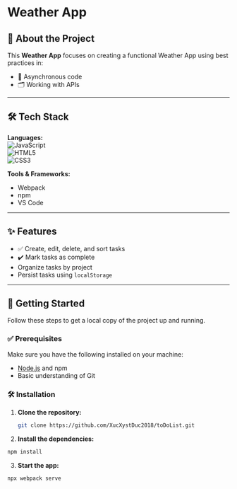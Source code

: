 # Weather App

## 📌 About the Project

This **Weather App** focuses on creating a functional Weather App using best practices in:
- 💾 Asynchronous code
- 🗂️ Working with APIs

---

## 🛠 Tech Stack

**Languages:**  
![JavaScript](https://img.shields.io/badge/JavaScript-F7DF1E?logo=javascript&logoColor=black)  
![HTML5](https://img.shields.io/badge/HTML5-E34F26?logo=html5&logoColor=white)  
![CSS3](https://img.shields.io/badge/CSS3-1572B6?logo=css3&logoColor=white)

**Tools & Frameworks:**  
- Webpack  
- npm  
- VS Code

---

## ✨ Features

- ✅ Create, edit, delete, and sort tasks  
- ✔️ Mark tasks as complete  
-  Organize tasks by project  
-  Persist tasks using `localStorage`

---

## 🚀 Getting Started

Follow these steps to get a local copy of the project up and running.

### ✅ Prerequisites

Make sure you have the following installed on your machine:

- [Node.js](https://nodejs.org/) and npm
- Basic understanding of Git

### 🛠️ Installation

1. **Clone the repository:**
   ```bash
   git clone https://github.com/XucXystDuc2018/toDoList.git
   ```

2. **Install the dependencies:**
  ```bash
  npm install
  ```

3. **Start the app:**
  ```bash
  npx webpack serve
  ```
